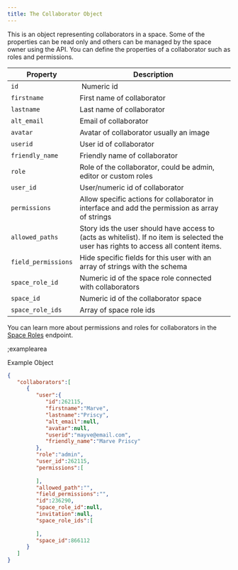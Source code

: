 ```yaml
---
title: The Collaborator Object
---
```


This is an object representing collaborators in a space. Some of the properties can be read only and others can be managed by the space owner using the API. You can define the properties of a collaborator such as roles and permissions. 

| Property            | Description          |
|---------------------|----------------------|
| `id`                  | Numeric id | 
| `firstname`                | First name of collaborator | 
| `lastname`                 | Last name of collaborator |
| `alt_email`                   | Email of collaborator |
| `avatar`                     | Avatar of collaborator usually an image |
| `userid`                     | User id of collaborator |
| `friendly_name`               | Friendly name of collaborator |
| `role`                       | Role of the collaborator, could be admin, editor or custom roles |
| `user_id`                    | User/numeric id of collaborator |
| `permissions`               | Allow specific actions for collaborator in interface and add the permission as array of strings |
| `allowed_paths`            | Story ids the user should have access to (acts as whitelist). If no item is selected the user has rights to access all content items. |
| `field_permissions`        | Hide specific fields for this user with an array of strings with the schema |
| `space_role_id`            | Numeric id of the space role connected with collaborators|
| `space_id`                  | Numeric id of the collaborator space |
| `space_role_ids`           | Array of space role ids |

You can learn more about permissions and roles for collaborators in the [Space Roles](#core-resources/space-roles/the-space-role-object) endpoint.

;examplearea

Example Object 

```json
{
   "collaborators":[
      {
         "user":{
            "id":262115,
            "firstname":"Marve",
            "lastname":"Priscy",
            "alt_email":null,
            "avatar":null,
            "userid":"mayve@email.com",
            "friendly_name":"Marve Priscy"
         },
         "role":"admin",
         "user_id":262115,
         "permissions":[
            
         ],
         "allowed_path":"",
         "field_permissions":"",
         "id":236290,
         "space_role_id":null,
         "invitation":null,
         "space_role_ids":[
            
         ],
         "space_id":866112
      }
   ]
}
